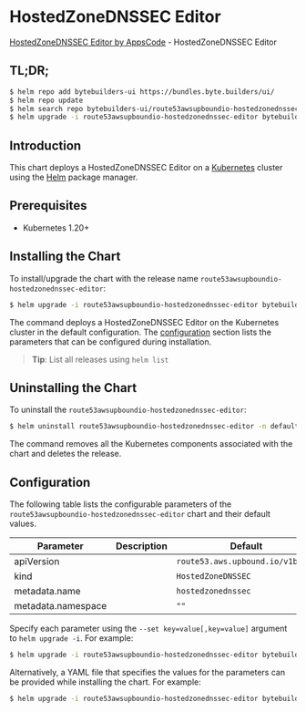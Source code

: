 # HostedZoneDNSSEC Editor

[HostedZoneDNSSEC Editor by AppsCode](https://byte.builders) - HostedZoneDNSSEC Editor

## TL;DR;

```bash
$ helm repo add bytebuilders-ui https://bundles.byte.builders/ui/
$ helm repo update
$ helm search repo bytebuilders-ui/route53awsupboundio-hostedzonednssec-editor --version=v0.4.18
$ helm upgrade -i route53awsupboundio-hostedzonednssec-editor bytebuilders-ui/route53awsupboundio-hostedzonednssec-editor -n default --create-namespace --version=v0.4.18
```

## Introduction

This chart deploys a HostedZoneDNSSEC Editor on a [Kubernetes](http://kubernetes.io) cluster using the [Helm](https://helm.sh) package manager.

## Prerequisites

- Kubernetes 1.20+

## Installing the Chart

To install/upgrade the chart with the release name `route53awsupboundio-hostedzonednssec-editor`:

```bash
$ helm upgrade -i route53awsupboundio-hostedzonednssec-editor bytebuilders-ui/route53awsupboundio-hostedzonednssec-editor -n default --create-namespace --version=v0.4.18
```

The command deploys a HostedZoneDNSSEC Editor on the Kubernetes cluster in the default configuration. The [configuration](#configuration) section lists the parameters that can be configured during installation.

> **Tip**: List all releases using `helm list`

## Uninstalling the Chart

To uninstall the `route53awsupboundio-hostedzonednssec-editor`:

```bash
$ helm uninstall route53awsupboundio-hostedzonednssec-editor -n default
```

The command removes all the Kubernetes components associated with the chart and deletes the release.

## Configuration

The following table lists the configurable parameters of the `route53awsupboundio-hostedzonednssec-editor` chart and their default values.

|     Parameter      | Description |                   Default                   |
|--------------------|-------------|---------------------------------------------|
| apiVersion         |             | <code>route53.aws.upbound.io/v1beta1</code> |
| kind               |             | <code>HostedZoneDNSSEC</code>               |
| metadata.name      |             | <code>hostedzonednssec</code>               |
| metadata.namespace |             | <code>""</code>                             |


Specify each parameter using the `--set key=value[,key=value]` argument to `helm upgrade -i`. For example:

```bash
$ helm upgrade -i route53awsupboundio-hostedzonednssec-editor bytebuilders-ui/route53awsupboundio-hostedzonednssec-editor -n default --create-namespace --version=v0.4.18 --set apiVersion=route53.aws.upbound.io/v1beta1
```

Alternatively, a YAML file that specifies the values for the parameters can be provided while
installing the chart. For example:

```bash
$ helm upgrade -i route53awsupboundio-hostedzonednssec-editor bytebuilders-ui/route53awsupboundio-hostedzonednssec-editor -n default --create-namespace --version=v0.4.18 --values values.yaml
```
